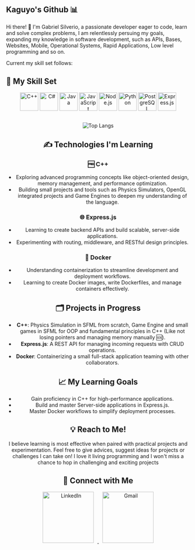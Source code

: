 Kaguyo's Github 📊
---
Hi there! 👋 I'm Gabriel Silverio, a passionate developer eager to code, learn and solve complex problems, I am  relentlessly persuing my goals, expanding my knowledge in software development, such as APIs, Bases, Websites, Mobile, Operational Systems, Rapid Applications, Low level programming and so on. 

Current my skill set follows: 

## 🧬 My Skill Set
<div align="center">

<img src="https://cdn.jsdelivr.net/gh/devicons/devicon/icons/cplusplus/cplusplus-original.svg" width="50" height="50" alt="C++"/>
<img src="https://cdn.jsdelivr.net/gh/devicons/devicon/icons/csharp/csharp-original.svg" width="50" height="50" alt="C#"/>
<img src="https://cdn.jsdelivr.net/gh/devicons/devicon/icons/java/java-original.svg" width="50" height="50" alt="Java"/>
<img src="https://img.icons8.com/fluency/50/000000/javascript.png" width="50" height="50" alt="JavaScript"/>
<img src="https://cdn.jsdelivr.net/gh/devicons/devicon/icons/nodejs/nodejs-original.svg" width="50" height="50" alt="Node.js"/>
<img src="https://cdn.jsdelivr.net/gh/devicons/devicon/icons/python/python-original.svg" width="50" height="50" alt="Python"/>
<img src="https://cdn.jsdelivr.net/gh/devicons/devicon/icons/postgresql/postgresql-original.svg" width="50" height="50" alt="PostgreSQL"/>
<img src="https://img.icons8.com/fluency/48/express-js.png" width="50" height="50" alt="Express.js"/>

</div>

##

<div align="center">

![Top Langs](https://github-readme-stats.vercel.app/api/top-langs/?username=Kaguyo&layout=compact&theme=radical&bg_color=30,1A1B27,191A23&title_color=8E24AA&border_color=8E24AA&langs_count=6&hide=html,css)

<div/>
    
## ✍️ Technologies I'm Learning

### 🆓 C++
- Exploring advanced programming concepts like object-oriented design, memory management, and performance optimization.
- Building small projects and tools such as Physics Simulators, OpenGL integrated projects and Game Engines to deepen my understanding of the language.

### 🌐 Express.js
- Learning to create backend APIs and build scalable, server-side applications.
- Experimenting with routing, middleware, and RESTful design principles.

### 🐳 Docker
- Understanding containerization to streamline development and deployment workflows.
- Learning to create Docker images, write Dockerfiles, and manage containers effectively.

## 🗂️ Projects in Progress
- **C++**: Physics Simulation in SFML from scratch, Game Engine and small games in SFML for OOP and fundamental
  principles in C++ (Like not losing pointers and managing memory manually 🆘).
- **Express.js**: A REST API for managing incoming requests with CRUD operations.
- **Docker**: Containerizing a small full-stack application teaming with other collaborators.

## 📈 My Learning Goals
- Gain proficiency in C++ for high-performance applications.
- Build and master Server-side applications in Express.js.
- Master Docker workflows to simplify deployment processes.

## 💡 Reach to Me!
I believe learning is most effective when paired with practical projects and experimentation. Feel free to give advices, suggest ideas for projects or challenges I can take on! I love it living programming and I won't miss a chance to hop in challenging and exciting projects

## 🤝 Connect with Me

<p align="center">
  <a href="https://www.linkedin.com/in/gabriel-silverio-8b35a4241/" target="_blank">
    <img src="https://www.logo.wine/a/logo/LinkedIn/LinkedIn-Logo.wine.svg" alt="LinkedIn" width="140" style="margin: 0 10px;">
  </a>
  <a href="mailto:dev.gabriel.silverio@gmail.com" target="_blank">
    <img src="https://www.logo.wine/a/logo/Gmail/Gmail-Logo.wine.svg" alt="Gmail" width="140" style="margin: 0 10px;">
  </a>
</p>
